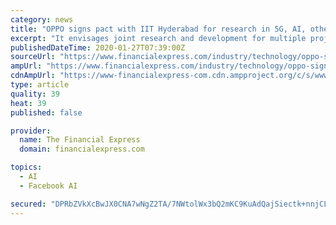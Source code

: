 ```yaml
---
category: news
title: "OPPO signs pact with IIT Hyderabad for research in 5G, AI, others"
excerpt: "It envisages joint research and development for multiple projects over a period of two years for the development of new technologies in areas specific to camera and image processing, battery, networks (5G), system performance and Artificial Intelligence, among other areas, the release said. Can Facebook have your data and yet not have it?"
publishedDateTime: 2020-01-27T07:39:00Z
sourceUrl: "https://www.financialexpress.com/industry/technology/oppo-signs-pact-with-iit-hyderabad-for-research-in-5g-ai-others/1836084/"
ampUrl: "https://www.financialexpress.com/industry/technology/oppo-signs-pact-with-iit-hyderabad-for-research-in-5g-ai-others/1836084/lite/"
cdnAmpUrl: "https://www-financialexpress-com.cdn.ampproject.org/c/s/www.financialexpress.com/industry/technology/oppo-signs-pact-with-iit-hyderabad-for-research-in-5g-ai-others/1836084/lite/"
type: article
quality: 39
heat: 39
published: false

provider:
  name: The Financial Express
  domain: financialexpress.com

topics:
  - AI
  - Facebook AI

secured: "DPRbZVkXcBwJX0CNA7wNgZ2TA/7NWtolWx3bQ2mKC9KuAdQajSiectk+nnjCLKlnX1c/r9OklVMQDl13a7Xyq+SRDGF72oyle/MguCNbLmlfhXWHbFzMd025VErfhAarJx3ffJYBy92Mm7f8V1NMHAYpWOiBRLLgHO+9VnqYf81PGhxo/lDpqfzHcjUymHKVbvOS75wLISoTCr1CeijFwN/vh8JrSpMv7UwHppTw54aguoaIVPoveEFrTXRPscunJhv8M0YOH7MVeMzw5UvGXNc3wHPyPsUWhiTC3bvn07he+LsZMlR1zTMo/2Swg7o9WlMoSbPB/VwnOw5MlSpIEaGS0kSUrPgqA8d28sNWQXvIEonvt/QJjojjSQRpuVbmKSxlg7hn/NPT1XqxAaxyQiCe+Cyru8rU92FtWGGujeDvPxaqzNwa62TNPWKib7raqZuO2v4pjaYsCLT5YgwKWEF+3utHBP9gIGgezz2JeZQ=;DADwCqlz0+2/HQHMmYflrw=="
---
```


